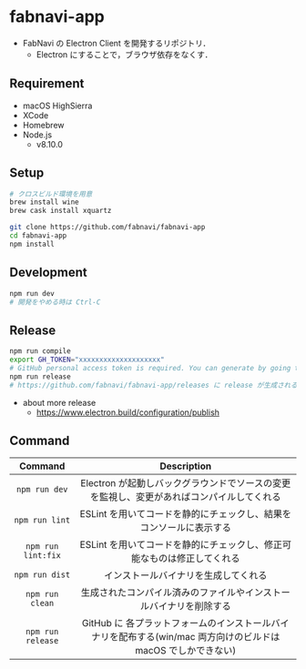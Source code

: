 # fabnavi-app

* FabNavi の Electron Client を開発するリポジトリ．
  * Electron にすることで，ブラウザ依存をなくす．

## Requirement

* macOS HighSierra
* XCode
* Homebrew
* Node.js
  * v8.10.0

## Setup

```sh
# クロスビルド環境を用意
brew install wine
brew cask install xquartz

git clone https://github.com/fabnavi/fabnavi-app
cd fabnavi-app
npm install
```

## Development

```sh
npm run dev
# 開発をやめる時は Ctrl-C
```

## Release

```sh
npm run compile
export GH_TOKEN="xxxxxxxxxxxxxxxxxxxx"
# GitHub personal access token is required. You can generate by going to https://github.com/settings/tokens/new. The access token should have the repo scope/permission. Define GH_TOKEN environment variable.
npm run release
# https://github.com/fabnavi/fabnavi-app/releases に release が生成されるので Draft を外せば完了
```

* about more release
  * https://www.electron.build/configuration/publish

## Command

|      Command       |                                                  Description                                                  |
| :----------------: | :-----------------------------------------------------------------------------------------------------------: |
|   `npm run dev`    |           Electron が起動しバックグラウンドでソースの変更を監視し、変更があればコンパイルしてくれる           |
|   `npm run lint`   |                      ESLint を用いてコードを静的にチェックし、結果をコンソールに表示する                      |
| `npm run lint:fix` |                    ESLint を用いてコードを静的にチェックし、修正可能なものは修正してくれる                    |
|   `npm run dist`   |                                     インストールバイナリを生成してくれる                                      |
|  `npm run clean`   |                      生成されたコンパイル済みのファイルやインストールバイナリを削除する                       |
| `npm run release`  | GitHub に 各プラットフォームのインストールバイナリを配布する(win/mac 両方向けのビルドは macOS でしかできない) |

